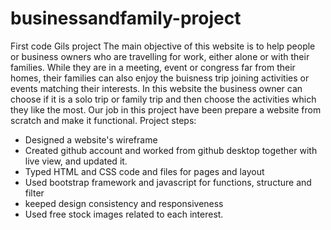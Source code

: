 # businessandfamily-project
First code Gils project
The main objective of this website is to help people or business owners who are travelling for work, either alone or with their families.
While they are in a meeting, event or congress far from their homes, their families can also enjoy the buisness trip joining activities or events matching their interests.
In this website the business owner can choose if it is a solo trip or family trip and then choose the activities which they like the most.
Our job in this project have been prepare a website from scratch and make it functional.
Project steps:
- Designed a website's wireframe
- Created github account and worked from github desktop together with live view, and updated it.
- Typed HTML and CSS code and files for pages and layout
- Used bootstrap framework and javascript for functions, structure and filter
- keeped design consistency and responsiveness
- Used free stock images related to each interest.
 
